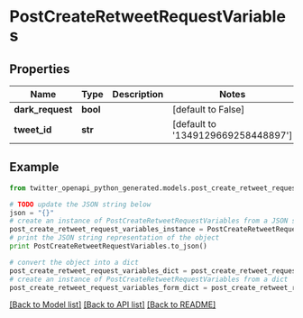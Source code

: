 # PostCreateRetweetRequestVariables


## Properties
Name | Type | Description | Notes
------------ | ------------- | ------------- | -------------
**dark_request** | **bool** |  | [default to False]
**tweet_id** | **str** |  | [default to '1349129669258448897']

## Example

```python
from twitter_openapi_python_generated.models.post_create_retweet_request_variables import PostCreateRetweetRequestVariables

# TODO update the JSON string below
json = "{}"
# create an instance of PostCreateRetweetRequestVariables from a JSON string
post_create_retweet_request_variables_instance = PostCreateRetweetRequestVariables.from_json(json)
# print the JSON string representation of the object
print PostCreateRetweetRequestVariables.to_json()

# convert the object into a dict
post_create_retweet_request_variables_dict = post_create_retweet_request_variables_instance.to_dict()
# create an instance of PostCreateRetweetRequestVariables from a dict
post_create_retweet_request_variables_form_dict = post_create_retweet_request_variables.from_dict(post_create_retweet_request_variables_dict)
```
[[Back to Model list]](../README.md#documentation-for-models) [[Back to API list]](../README.md#documentation-for-api-endpoints) [[Back to README]](../README.md)


